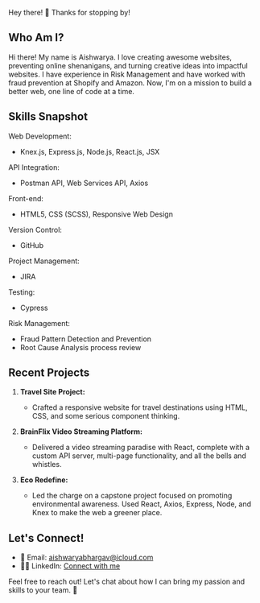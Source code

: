 Hey there! 👋 Thanks for stopping by!

## Who Am I?

Hi there! My name is Aishwarya. I love creating awesome websites, preventing online shenanigans, and turning creative ideas into impactful websites. I have experience in Risk Management and have worked with fraud prevention at Shopify and Amazon. Now, I'm on a mission to build a better web, one line of code at a time.

## Skills Snapshot

Web Development:
- Knex.js, Express.js, Node.js, React.js, JSX

API Integration:

- Postman API, Web Services API, Axios

Front-end:
- HTML5, CSS (SCSS), Responsive Web Design

Version Control:
- GitHub

Project Management:
- JIRA

Testing:
- Cypress

Risk Management:
- Fraud Pattern Detection and Prevention
- Root Cause Analysis process review



## Recent Projects

1. **Travel Site Project:**
   - Crafted a responsive website for travel destinations using HTML, CSS, and some serious component thinking.

2. **BrainFlix Video Streaming Platform:**
   - Delivered a video streaming paradise with React, complete with a custom API server, multi-page functionality, and all the bells and whistles.

3. **Eco Redefine:**
   - Led the charge on a capstone project focused on promoting environmental awareness. Used React, Axios, Express, Node, and Knex to make the web a greener place.

## Let's Connect!

- 📧 Email: aishwaryabhargav@icloud.com
- 👩‍💼 LinkedIn: [Connect with me](https://www.linkedin.com/in/aishwarya-venkatadri/)


Feel free to reach out! Let's chat about how I can bring my passion and skills to your team. 🚀

